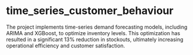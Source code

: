 # time_series_customer_behaviour
The project implements time-series demand forecasting models, including ARIMA and XGBoost, to optimize inventory levels. This optimization has resulted in a significant 13% reduction in stockouts, ultimately increasing operational efficiency and customer satisfaction.
